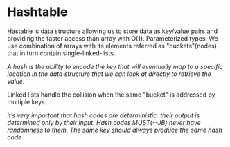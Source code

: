 # Hashtable

Hastable is data structure allowing us to store data as key/value pairs and providing the faster access than array with O(1). Parameterized types. We use combination of arrays with its elements referred as  "buckets"(nodes) that in turn contain single-linked-lists.

_A hash is the ability to encode the key that will eventually map to a specific location in the data structure that we can look at directly to retrieve the value._

Linked lists handle the collision when the same "bucket" is addressed by multiple keys. 

_it’s very important that hash codes are deterministic: their output is determined only by their input. Hash codes MUST(--JB) never have randomness to them. The same key should always produce the same hash code_